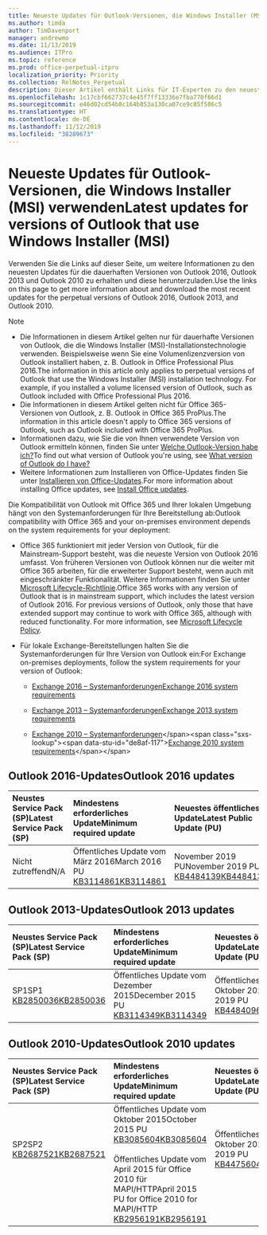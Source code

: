 ```yaml
---
title: Neueste Updates für Outlook-Versionen, die Windows Installer (MSI) verwenden
ms.author: timda
author: TimDavenport
manager: andrewmo
ms.date: 11/13/2019
ms.audience: ITPro
ms.topic: reference
ms.prod: office-perpetual-itpro
localization_priority: Priority
ms.collection: RelNotes_Perpetual
description: Dieser Artikel enthält Links für IT-Experten zu den neuesten Updateinformationen für dauerhafte Versionen von Outlook 2016, Outlook 2013 und Outlook 2010
ms.openlocfilehash: 1c17cbf662737c4e45f7ff13336e7fba770f66d1
ms.sourcegitcommit: e46d02cd54b8c164b853a130ca07ce9c85f586c5
ms.translationtype: HT
ms.contentlocale: de-DE
ms.lasthandoff: 11/12/2019
ms.locfileid: "38289673"
---
```

# <a name="latest-updates-for-versions-of-outlook-that-use-windows-installer-msi"></a><span data-ttu-id="de8af-103">Neueste Updates für Outlook-Versionen, die Windows Installer (MSI) verwenden</span><span class="sxs-lookup"><span data-stu-id="de8af-103">Latest updates for versions of Outlook that use Windows Installer (MSI)</span></span>

<span data-ttu-id="de8af-104">Verwenden Sie die Links auf dieser Seite, um weitere Informationen zu den neuesten Updates für die dauerhaften Versionen von Outlook 2016, Outlook 2013 und Outlook 2010 zu erhalten und diese herunterzuladen.</span><span class="sxs-lookup"><span data-stu-id="de8af-104">Use the links on this page to get more information about and download the most recent updates for the perpetual versions of Outlook 2016, Outlook 2013, and Outlook 2010.</span></span>
  
> [!NOTE]
> - <span data-ttu-id="de8af-p101">Die Informationen in diesem Artikel gelten nur für dauerhafte Versionen von Outlook, die die Windows Installer (MSI)-Installationstechnologie verwenden. Beispielsweise wenn Sie eine Volumenlizenzversion von Outlook installiert haben, z. B. Outlook in Office Professional Plus 2016.</span><span class="sxs-lookup"><span data-stu-id="de8af-p101">The information in this article only applies to perpetual versions of Outlook that use the Windows Installer (MSI) installation technology. For example, if you installed a volume licensed version of Outlook, such as Outlook included with Office Professional Plus 2016.</span></span>
> - <span data-ttu-id="de8af-107">Die Informationen in diesem Artikel gelten nicht für Office 365-Versionen von Outlook, z. B. Outlook in Office 365 ProPlus.</span><span class="sxs-lookup"><span data-stu-id="de8af-107">The information in this article doesn't apply to Office 365 versions of Outlook, such as Outlook included with Office 365 ProPlus.</span></span>
> - <span data-ttu-id="de8af-108">Informationen dazu, wie Sie die von Ihnen verwendete Version von Outlook ermitteln können, finden Sie unter [Welche Outlook-Version habe ich?](https://support.office.com/article/b3a9568c-edb5-42b9-9825-d48d82b2257c)</span><span class="sxs-lookup"><span data-stu-id="de8af-108">To find out what version of Outlook you're using, see [What version of Outlook do I have?](https://support.office.com/article/b3a9568c-edb5-42b9-9825-d48d82b2257c)</span></span>
> - <span data-ttu-id="de8af-109">Weitere Informationen zum Installieren von Office-Updates finden Sie unter [Installieren von Office-Updates](https://support.office.com/article/2ab296f3-7f03-43a2-8e50-46de917611c5).</span><span class="sxs-lookup"><span data-stu-id="de8af-109">For more information about installing Office updates, see [Install Office updates](https://support.office.com/article/2ab296f3-7f03-43a2-8e50-46de917611c5).</span></span> 
  
<span data-ttu-id="de8af-110">Die Kompatibilität von Outlook mit Office 365 und Ihrer lokalen Umgebung hängt von den Systemanforderungen für Ihre Bereitstellung ab:</span><span class="sxs-lookup"><span data-stu-id="de8af-110">Outlook compatibility with Office 365 and your on-premises environment depends on the system requirements for your deployment:</span></span>
  
- <span data-ttu-id="de8af-p102">Office 365 funktioniert mit jeder Version von Outlook, für die Mainstream-Support besteht, was die neueste Version von Outlook 2016 umfasst. Von früheren Versionen von Outlook können nur die weiter mit Office 365 arbeiten, für die erweiterter Support besteht, wenn auch mit eingeschränkter Funktionalität. Weitere Informationen finden Sie unter [Microsoft Lifecycle-Richtlinie](https://support.microsoft.com/lifecycle).</span><span class="sxs-lookup"><span data-stu-id="de8af-p102">Office 365 works with any version of Outlook that is in mainstream support, which includes the latest version of Outlook 2016. For previous versions of Outlook, only those that have extended support may continue to work with Office 365, although with reduced functionality. For more information, see [Microsoft Lifecycle Policy](https://support.microsoft.com/lifecycle).</span></span>
    
- <span data-ttu-id="de8af-114">Für lokale Exchange-Bereitstellungen halten Sie die Systemanforderungen für Ihre Version von Outlook ein:</span><span class="sxs-lookup"><span data-stu-id="de8af-114">For Exchange on-premises deployments, follow the system requirements for your version of Outlook:</span></span>
    
  - [<span data-ttu-id="de8af-115">Exchange 2016 – Systemanforderungen</span><span class="sxs-lookup"><span data-stu-id="de8af-115">Exchange 2016 system requirements</span></span>](https://docs.microsoft.com/Exchange/plan-and-deploy/system-requirements)
    
  - [<span data-ttu-id="de8af-116">Exchange 2013 – Systemanforderungen</span><span class="sxs-lookup"><span data-stu-id="de8af-116">Exchange 2013 system requirements</span></span>](https://docs.microsoft.com/exchange/exchange-2013-system-requirements-exchange-2013-help)
    
  - <span data-ttu-id="de8af-117">[Exchange 2010 – Systemanforderungen](https://docs.microsoft.com/previous-versions/office/exchange-server-2010/aa996719(v=exchg.141))</span><span class="sxs-lookup"><span data-stu-id="de8af-117">[Exchange 2010 system requirements](https://docs.microsoft.com/previous-versions/office/exchange-server-2010/aa996719(v=exchg.141))</span></span>

   
## <a name="outlook-2016-updates"></a><span data-ttu-id="de8af-118">Outlook 2016-Updates</span><span class="sxs-lookup"><span data-stu-id="de8af-118">Outlook 2016 updates</span></span>

|<span data-ttu-id="de8af-119">**Neustes Service Pack (SP)**</span><span class="sxs-lookup"><span data-stu-id="de8af-119">**Latest Service Pack (SP)**</span></span>|<span data-ttu-id="de8af-120">**Mindestens erforderliches Update**</span><span class="sxs-lookup"><span data-stu-id="de8af-120">**Minimum required update**</span></span>|<span data-ttu-id="de8af-121">**Neuestes öffentliches Update**</span><span class="sxs-lookup"><span data-stu-id="de8af-121">**Latest Public Update (PU)**</span></span>|
|:-----|:-----|:-----|
|<span data-ttu-id="de8af-122">Nicht zutreffend</span><span class="sxs-lookup"><span data-stu-id="de8af-122">N/A</span></span>  <br/> |<span data-ttu-id="de8af-123">Öffentliches Update vom März 2016</span><span class="sxs-lookup"><span data-stu-id="de8af-123">March 2016 PU</span></span> <br/>[<span data-ttu-id="de8af-124">KB3114861</span><span class="sxs-lookup"><span data-stu-id="de8af-124">KB3114861</span></span>](https://support.microsoft.com/help/3114861) <br/> |<span data-ttu-id="de8af-125">November 2019 PU</span><span class="sxs-lookup"><span data-stu-id="de8af-125">November 2019 PU</span></span> <br/>[<span data-ttu-id="de8af-126">KB4484139</span><span class="sxs-lookup"><span data-stu-id="de8af-126">KB4484139</span></span>](https://support.microsoft.com/help/4484139) 

## <a name="outlook-2013-updates"></a><span data-ttu-id="de8af-127">Outlook 2013-Updates</span><span class="sxs-lookup"><span data-stu-id="de8af-127">Outlook 2013 updates</span></span>

|<span data-ttu-id="de8af-128">**Neustes Service Pack (SP)**</span><span class="sxs-lookup"><span data-stu-id="de8af-128">**Latest Service Pack (SP)**</span></span>|<span data-ttu-id="de8af-129">**Mindestens erforderliches Update**</span><span class="sxs-lookup"><span data-stu-id="de8af-129">**Minimum required update**</span></span>|<span data-ttu-id="de8af-130">**Neuestes öffentliches Update**</span><span class="sxs-lookup"><span data-stu-id="de8af-130">**Latest Public Update (PU)**</span></span>|
|:-----|:-----|:-----|
|<span data-ttu-id="de8af-131">SP1</span><span class="sxs-lookup"><span data-stu-id="de8af-131">SP1</span></span>  <br/>[<span data-ttu-id="de8af-132">KB2850036</span><span class="sxs-lookup"><span data-stu-id="de8af-132">KB2850036</span></span>](https://go.microsoft.com/fwlink/p/?LinkId=512538) <br/> |<span data-ttu-id="de8af-133">Öffentliches Update vom Dezember 2015</span><span class="sxs-lookup"><span data-stu-id="de8af-133">December 2015 PU</span></span> <br/>[<span data-ttu-id="de8af-134">KB3114349</span><span class="sxs-lookup"><span data-stu-id="de8af-134">KB3114349</span></span>](https://support.microsoft.com/kb/3114349) <br/> |<span data-ttu-id="de8af-135">Öffentliches Update vom Oktober 2019</span><span class="sxs-lookup"><span data-stu-id="de8af-135">October 2019 PU</span></span> <br/>[<span data-ttu-id="de8af-136">KB4484096</span><span class="sxs-lookup"><span data-stu-id="de8af-136">KB4484096</span></span>](https://support.microsoft.com/help/4484096)  |
   
## <a name="outlook-2010-updates"></a><span data-ttu-id="de8af-137">Outlook 2010-Updates</span><span class="sxs-lookup"><span data-stu-id="de8af-137">Outlook 2010 updates</span></span>

|<span data-ttu-id="de8af-138">**Neustes Service Pack (SP)**</span><span class="sxs-lookup"><span data-stu-id="de8af-138">**Latest Service Pack (SP)**</span></span>|<span data-ttu-id="de8af-139">**Mindestens erforderliches Update**</span><span class="sxs-lookup"><span data-stu-id="de8af-139">**Minimum required update**</span></span>|<span data-ttu-id="de8af-140">**Neuestes öffentliches Update**</span><span class="sxs-lookup"><span data-stu-id="de8af-140">**Latest Public Update (PU)**</span></span>|
|:-----|:-----|:-----|
|<span data-ttu-id="de8af-141">SP2</span><span class="sxs-lookup"><span data-stu-id="de8af-141">SP2</span></span> <br/>[<span data-ttu-id="de8af-142">KB2687521</span><span class="sxs-lookup"><span data-stu-id="de8af-142">KB2687521</span></span>](https://go.microsoft.com/fwlink/p/?LinkId=512542) <br><br><br><br/> |<span data-ttu-id="de8af-143">Öffentliches Update vom Oktober 2015</span><span class="sxs-lookup"><span data-stu-id="de8af-143">October 2015 PU</span></span> <br/> [<span data-ttu-id="de8af-144">KB3085604</span><span class="sxs-lookup"><span data-stu-id="de8af-144">KB3085604</span></span>](https://support.microsoft.com/kb/3085604) <br/><br/>  <span data-ttu-id="de8af-145">Öffentliches Update vom April 2015 für Office 2010 für MAPI/HTTP</span><span class="sxs-lookup"><span data-stu-id="de8af-145">April 2015 PU for Office 2010 for MAPI/HTTP</span></span> <br/> [<span data-ttu-id="de8af-146">KB2956191</span><span class="sxs-lookup"><span data-stu-id="de8af-146">KB2956191</span></span>](https://support.microsoft.com/de-DE/help/2956191/april-14-2015-update-for-office-2010-kb2956191) <br/> |<span data-ttu-id="de8af-147">Öffentliches Update vom Oktober 2019</span><span class="sxs-lookup"><span data-stu-id="de8af-147">October 2019 PU</span></span> <br/>[<span data-ttu-id="de8af-148">KB4475604</span><span class="sxs-lookup"><span data-stu-id="de8af-148">KB4475604</span></span>](https://support.microsoft.com/help/4475604) <br><br><br><br/>|
   

